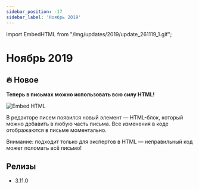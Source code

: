 ```yaml
---
sidebar_position: -17
sidebar_label: 'Ноябрь 2019'
---
```


import EmbedHTML from "/img/updates/2019/update_261119_1.gif";

# Ноябрь 2019

## 🔥 Новое

**Теперь в письмах можно использовать всю силу HTML!**

<p align="left">
    <img src={EmbedHTML} alt="Embed HTML" />
</p>

В редакторе писем появился новый элемент — HTML-блок, который можно добавить в любую часть письма. Все изменения в коде отображаются в письме моментально.

Внимание: подходит только для экспертов в HTML — неправильный код может поломать всё письмо!

## Релизы

- 3.11.0
